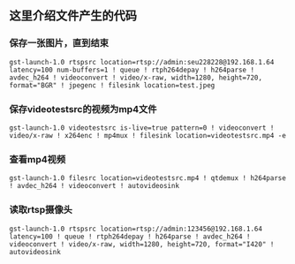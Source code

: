 ## 这里介绍文件产生的代码



### 保存一张图片，直到结束

```
gst-launch-1.0 rtspsrc location=rtsp://admin:seu228228@192.168.1.64 latency=100 num-buffers=1 ! queue ! rtph264depay ! h264parse ! avdec_h264 ! videoconvert ! video/x-raw, width=1280, height=720, format="BGR" ! jpegenc ! filesink location=test.jpeg
```



### 保存videotestsrc的视频为mp4文件

```
gst-launch-1.0 videotestsrc is-live=true pattern=0 ! videoconvert ! video/x-raw ! x264enc ! mp4mux ! filesink location=videotestsrc.mp4 -e
```



### 查看mp4视频

```
gst-launch-1.0 filesrc location=videotestsrc.mp4 ! qtdemux ! h264parse ! avdec_h264 ! videoconvert ! autovideosink
```



### 读取rtsp摄像头

```
gst-launch-1.0 rtspsrc location=rtsp://admin:123456@192.168.1.64 latency=100 ! queue ! rtph264depay ! h264parse ! avdec_h264 ! videoconvert ! video/x-raw, width=1280, height=720, format="I420" ! autovideosink
```

